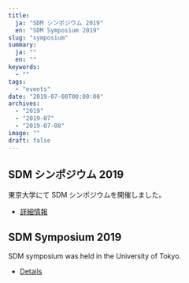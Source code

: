 ```yaml
---
title:
  ja: "SDM シンポジウム 2019"
  en: "SDM Symposium 2019"
slug: "symposium"
summary:
  ja: ""
  en: ""
keywords:
  - ""
tags:
  - "events"
date: "2019-07-08T00:00:00"
archives:
  - "2019"
  - "2019-07"
  - "2019-07-08"
image: ""
draft: false
---
```


<!-- 日本語記事ここから -->
<section lang="ja" v-if="$context.locale === 'ja-jp'">

# SDM シンポジウム 2019

東京大学にて SDM シンポジウムを開催しました。

- [詳細情報](/symposium/2019/)

</section>
<!-- 日本語記事ここまで -->

<!-- English article start -->
<section lang="en" v-else>

# SDM Symposium 2019

SDM symposium was held in the University of Tokyo.

- [Details](/symposium/2019/)

</section>
<!-- English article end -->
